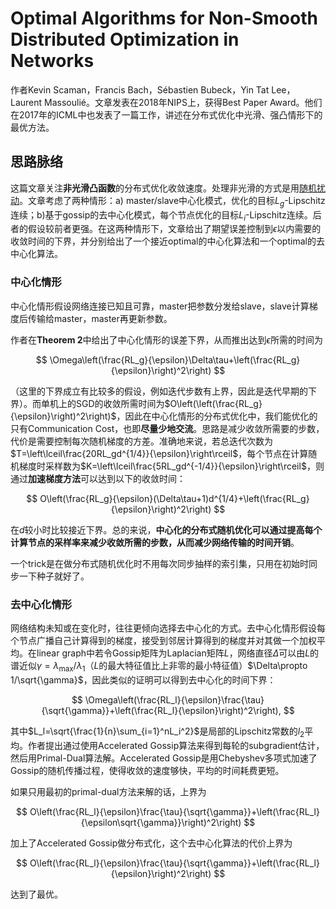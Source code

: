 # Optimal Algorithms for Non-Smooth Distributed Optimization in Networks

作者Kevin Scaman，Francis Bach，Sébastien Bubeck，Yin Tat Lee，Laurent Massoulié。文章发表在2018年NIPS上，获得Best Paper Award。他们在2017年的ICML中也发表了一篇工作，讲述在分布式优化中光滑、强凸情形下的最优方法。

## 思路脉络

这篇文章关注**非光滑凸函数**的分布式优化收敛速度。处理非光滑的方式是用[随机扰动](../Extend/siam12-randomized.md)。文章考虑了两种情形：a) master/slave中心化模式，优化的目标$L_g$-Lipschitz连续；b)基于gossip的去中心化模式，每个节点优化的目标$L_i$-Lipschitz连续。后者的假设较前者更强。在这两种情形下，文章给出了期望误差控制到$\epsilon$以内需要的收敛时间的下界，并分别给出了一个接近optimal的中心化算法和一个optimal的去中心化算法。

### 中心化情形

中心化情形假设网络连接已知且可靠，master把参数分发给slave，slave计算梯度后传输给master，master再更新参数。

作者在**Theorem 2**中给出了中心化情形的误差下界，从而推出达到$\epsilon$所需的时间为

$$
\Omega\left(\frac{RL_g}{\epsilon}\Delta\tau+\left(\frac{RL_g}{\epsilon}\right)^2\right)
$$

（这里的下界成立有比较多的假设，例如迭代步数有上界，因此是迭代早期的下界）。而单机上的SGD的收敛所需时间为$O\left(\left(\frac{RL_g}{\epsilon}\right)^2\right)$，因此在中心化情形的分布式优化中，我们能优化的只有Communication Cost，也即**尽量少地交流**。思路是减少收敛所需要的步数，代价是需要控制每次随机梯度的方差。准确地来说，若总迭代次数为$T=\left\lceil\frac{20RL_gd^{1/4}}{\epsilon}\right\rceil$，每个节点在计算随机梯度时采样数为$K=\left\lceil\frac{5RL_gd^{-1/4}}{\epsilon}\right\rceil$，则通过**加速梯度方法**可以达到以下的收敛时间：

$$
O\left(\frac{RL_g}{\epsilon}(\Delta\tau+1)d^{1/4}+\left(\frac{RL_g}{\epsilon}\right)^2\right)
$$

在$d$较小时比较接近下界。总的来说，**中心化的分布式随机优化可以通过提高每个计算节点的采样率来减少收敛所需的步数，从而减少网络传输的时间开销**。

一个trick是在做分布式随机优化时不用每次同步抽样的索引集，只用在初始时同步一下种子就好了。

### 去中心化情形

网络结构未知或在变化时，往往更倾向选择去中心化的方式。去中心化情形假设每个节点广播自己计算得到的梯度，接受到邻居计算得到的梯度并对其做一个加权平均。在linear graph中若令Gossip矩阵为Laplacian矩阵$L$，网络直径$\Delta$可以由$L$的谱近似$\gamma=\lambda_\max/\lambda_1$（$L$的最大特征值比上非零的最小特征值）$\Delta\propto 1/\sqrt{\gamma}$，因此类似的证明可以得到去中心化的时间下界：

$$
\Omega\left(\frac{RL_l}{\epsilon}\frac{\tau}{\sqrt{\gamma}}+\left(\frac{RL_l}{\epsilon}\right)^2\right),
$$

其中$L_l=\sqrt{\frac{1}{n}\sum_{i=1}^nL_i^2}$是局部的Lipschitz常数的$l_2$平均。作者提出通过使用Accelerated Gossip算法来得到每轮的subgradient估计，然后用Primal-Dual算法解。Accelerated Gossip是用Chebyshev多项式加速了Gossip的随机传播过程，使得收敛的速度够快，平均的时间耗费更短。

如果只用最初的primal-dual方法来解的话，上界为

$$
O\left(\frac{RL_l}{\epsilon}\frac{\tau}{\sqrt{\gamma}}+\left(\frac{RL_l}{\epsilon\sqrt{\gamma}}\right)^2\right)
$$

加上了Accelerated Gossip做分布式化，这个去中心化算法的代价上界为

$$
O\left(\frac{RL_l}{\epsilon}\frac{\tau}{\sqrt{\gamma}}+\left(\frac{RL_l}{\epsilon}\right)^2\right)
$$

达到了最优。